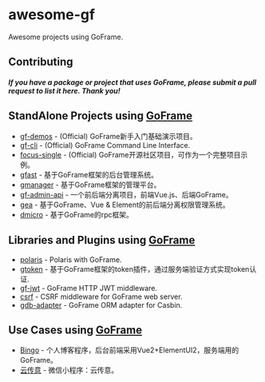 # awesome-gf
Awesome projects using GoFrame.

## Contributing

#### *If you have a package or project that uses GoFrame, please submit a pull request to list it here. Thank you!*


## StandAlone Projects using [GoFrame](https://github.com/gogf/gf)



- [gf-demos](https://github.com/gogf/gf-demos) - (Official) GoFrame新手入门基础演示项目。
- [gf-cli](https://github.com/gogf/gf-cli) - (Official) GoFrame Command Line Interface.
- [focus-single](https://github.com/gogf/focus-single) - (Official) GoFrame开源社区项目，可作为一个完整项目示例。
- [gfast](https://github.com/tiger1103/gfast) - 基于GoFrame框架的后台管理系统。
- [gmanager](https://github.com/goflyfox/gmanager) - 基于GoFrame框架的管理平台。
- [gf-admin-api](https://github.com/jangworn/gf-admin-api) - 一个前后端分离项目，前端Vue.js、后端GoFrame。
- [gea](https://github.com/1307super/gea) - 基于GoFrame、Vue & Element的前后端分离权限管理系统。
- [dmicro](https://github.com/osgochina/dmicro) - 基于GoFrame的rpc框架。


## Libraries and Plugins using [GoFrame](https://github.com/gogf/gf)

- [polaris](https://github.com/gogf/polaris) - Polaris with GoFrame.
- [gtoken](https://github.com/goflyfox/gtoken) - 基于GoFrame框架的token插件，通过服务端验证方式实现token认证.
- [gf-jwt](https://github.com/gogf/gf-jwt) - GoFrame HTTP JWT middleware.
- [csrf](https://github.com/gogf/csrf) - CSRF middleware for GoFrame web server.
- [gdb-adapter](https://github.com/vance-liu/gdb-adapter) - GoFrame ORM adapter for Casbin.


## Use Cases using [GoFrame](https://github.com/gogf/gf)


- [Bingo](https://www.liming.me) - 个人博客程序，后台前端采用Vue2+ElementUI2，服务端用的GoFrame。
- [云传意](https://homeapp.top/) - 微信小程序：云传意。
